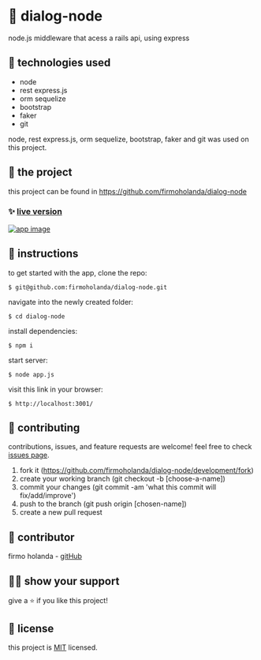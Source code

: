 # 📃 dialog-node

node.js middleware that acess a rails api, using express

## 📡 technologies used

- node
- rest express.js
- orm sequelize
- bootstrap
- faker
- git


node, rest express.js, orm sequelize, bootstrap, faker and git was used on this project.



## 🚀 the project

this project can be found in https://github.com/firmoholanda/dialog-node


### ✨ [live version]()

<a href="" target="_blank">
    <img alt="app image" src="https://github.com/firmoholanda/dialog-node/blob/development/views/assets/app_print_screen.png"/>
</a>



## 🔨 instructions

to get started with the app, clone the repo:
```
$ git@github.com:firmoholanda/dialog-node.git
```

navigate into the newly created folder:
```
$ cd dialog-node
```

install dependencies:
```
$ npm i
```

start server:
```
$ node app.js
```

visit this link in your browser:
```
$ http://localhost:3001/
```



## 🤝 contributing

contributions, issues, and feature requests are welcome! feel free to check [issues page](hhttps://github.com/firmoholanda/dialog-node/development/issues).

1. fork it (https://github.com/firmoholanda/dialog-node/development/fork)
2. create your working branch (git checkout -b [choose-a-name])
3. commit your changes (git commit -am 'what this commit will fix/add/improve')
4. push to the branch (git push origin [chosen-name])
5. create a new pull request



## 🤖 contributor

firmo holanda - [gitHub](https://github.com/firmoholanda)



## 🙋‍♂ show your support

give a ⭐️ if you like this project!



## 📝 license

this project is [MIT](https://github.com/firmoholanda/dialog-node/development/license.txt) licensed.
